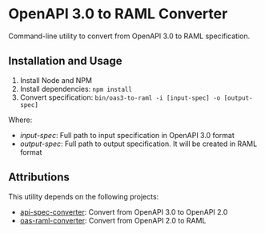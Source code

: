 # OpenAPI 3.0 to RAML Converter

Command-line utility to convert from OpenAPI 3.0 to RAML specification.

## Installation and Usage

1. Install Node and NPM
2. Install dependencies: `npm install`
3. Convert specification:
  `bin/oas3-to-raml -i [input-spec] -o [output-spec]`

Where:
* _input-spec_: Full path to input specification in OpenAPI 3.0 format
* _output-spec_: Full path to output specification. It will be created in RAML
format

## Attributions
This utility depends on the following projects:
* [api-spec-converter](https://github.com/LucyBot-Inc/api-spec-converter):
Convert from OpenAPI 3.0 to OpenAPI 2.0
* [oas-raml-converter](https://github.com/mulesoft/oas-raml-converter):
Convert from OpenAPI 2.0 to RAML
